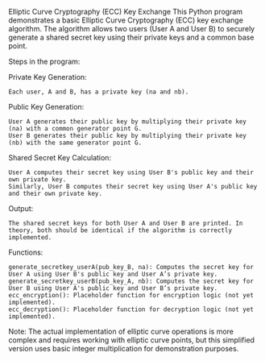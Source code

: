 Elliptic Curve Cryptography (ECC) Key Exchange
This Python program demonstrates a basic Elliptic Curve Cryptography (ECC) key exchange algorithm. The algorithm allows two users (User A and User B) to securely generate a shared secret key using their private keys and a common base point.

Steps in the program:

Private Key Generation:

    Each user, A and B, has a private key (na and nb).
Public Key Generation:

    User A generates their public key by multiplying their private key (na) with a common generator point G.
    User B generates their public key by multiplying their private key (nb) with the same generator point G.
Shared Secret Key Calculation:

    User A computes their secret key using User B's public key and their own private key.
    Similarly, User B computes their secret key using User A's public key and their own private key.
Output:

    The shared secret keys for both User A and User B are printed. In theory, both should be identical if the algorithm is correctly implemented.
Functions:

    generate_secretkey_userA(pub_key_B, na): Computes the secret key for User A using User B's public key and User A’s private key.
    generate_secretkey_userB(pub_key_A, nb): Computes the secret key for User B using User A's public key and User B’s private key.
    ecc_encryption(): Placeholder function for encryption logic (not yet implemented).
    ecc_decryption(): Placeholder function for decryption logic (not yet implemented).
Note: The actual implementation of elliptic curve operations is more complex and requires working with elliptic curve points, but this simplified version uses basic integer multiplication for demonstration purposes.
